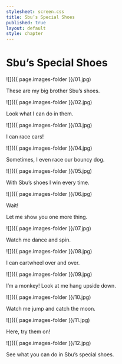```yaml
---
stylesheet: screen.css
title: Sbu’s Special Shoes
published: true
layout: default
style: chapter
---
```


# Sbu’s Special Shoes

![]({{ page.images-folder }}/01.jpg)

These are my big brother Sbu’s shoes.

![]({{ page.images-folder }}/02.jpg)

Look what I can do in them.

![]({{ page.images-folder }}/03.jpg)

I can race cars!

![]({{ page.images-folder }}/04.jpg)

Sometimes, I even race our bouncy dog.

![]({{ page.images-folder }}/05.jpg)

With Sbu’s shoes I win every time.

![]({{ page.images-folder }}/06.jpg)

Wait! 

Let me show you one more thing.

![]({{ page.images-folder }}/07.jpg)

Watch me dance and spin.

![]({{ page.images-folder }}/08.jpg)

I can cartwheel over and over.

![]({{ page.images-folder }}/09.jpg)

I’m a monkey! Look at me hang upside down.

![]({{ page.images-folder }}/10.jpg)

Watch me jump and catch the moon.

![]({{ page.images-folder }}/11.jpg)

Here, try them on!

![]({{ page.images-folder }}/12.jpg)

See what you can do in Sbu’s special shoes.